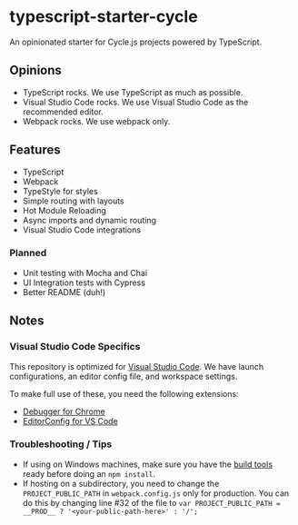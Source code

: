 # typescript-starter-cycle
An opinionated starter for Cycle.js projects powered by TypeScript.

## Opinions
* TypeScript rocks. We use TypeScript as much as possible.
* Visual Studio Code rocks. We use Visual Studio Code as the recommended editor.
* Webpack rocks. We use webpack only.

## Features
* TypeScript
* Webpack
* TypeStyle for styles
* Simple routing with layouts
* Hot Module Reloading
* Async imports and dynamic routing
* Visual Studio Code integrations

### Planned
* Unit testing with Mocha and Chai
* UI Integration tests with Cypress
* Better README (duh!)

## Notes

### Visual Studio Code Specifics
This repository is optimized for [Visual Studio Code](https://code.visualstudio.com/).
We have launch configurations, an editor config file, and workspace settings.

To make full use of these, you need the following extensions:
* [Debugger for Chrome](https://marketplace.visualstudio.com/items?itemName=msjsdiag.debugger-for-chrome)
* [EditorConfig for VS Code](https://marketplace.visualstudio.com/items?itemName=EditorConfig.EditorConfig)

### Troubleshooting / Tips
* If using on Windows machines, make sure you have the [build tools](https://github.com/felixrieseberg/windows-build-tools) ready before doing an `npm install`.
* If hosting on a subdirectory, you need to change the `PROJECT_PUBLIC_PATH` in `webpack.config.js` only for production. You can do this by changing line #32 of the file to `var PROJECT_PUBLIC_PATH = __PROD__ ? '<your-public-path-here>' : '/';`
